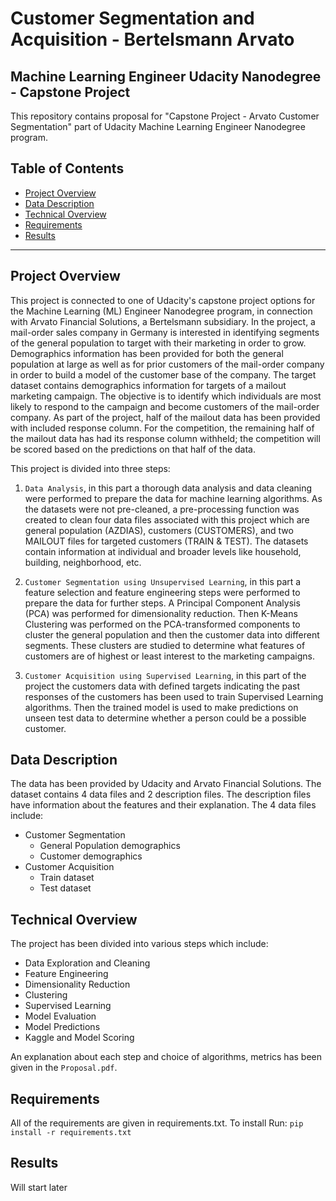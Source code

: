 # Customer Segmentation and Acquisition - Bertelsmann Arvato
## Machine Learning Engineer Udacity Nanodegree - Capstone Project

This repository contains proposal for "Capstone Project - Arvato Customer Segmentation" part of Udacity Machine Learning Engineer Nanodegree program.


## Table of Contents

- [Project Overview](#projectoverview)
- [Data Description](#datadescription)
- [Technical Overview](#technicaloverview)
- [Requirements](#requirements)
- [Results](#results)

***

<a id='projectoverview'></a>
## Project Overview

This project is connected to one of Udacity's capstone project options for the Machine Learning (ML) Engineer Nanodegree program, in connection with Arvato Financial Solutions, a Bertelsmann subsidiary.
In the project, a mail-order sales company in Germany is interested in identifying segments of the general population to target with their marketing in order to grow. Demographics information has been provided for both the general population at large as well as for prior customers of the mail-order company in order to build a model of the customer base of the company. The target dataset contains demographics information for targets of a mailout marketing campaign. The objective is to identify which individuals are most likely to respond to the campaign and become customers of the mail-order company.
As part of the project, half of the mailout data has been provided with included response column. For the competition, the remaining half of the mailout data has had its response column withheld; the competition will be scored based on the predictions on that half of the data. 

This project is divided into three steps:

1. `Data Analysis`, in this part a thorough data analysis and data cleaning were performed to prepare the data for machine learning algorithms. As the datasets were not pre-cleaned, a pre-processing function was created to clean four data files associated with this project which are general population (AZDIAS), customers (CUSTOMERS), and two MAILOUT files for targeted customers (TRAIN & TEST). The datasets contain information at individual and broader levels like household, building, neighborhood, etc.

2. `Customer Segmentation using Unsupervised Learning`, in this part a feature selection and feature engineering steps were performed to prepare the data for further steps. A Principal Component Analysis (PCA) was performed for dimensionality reduction. Then K-Means Clustering was performed on the PCA-transformed components to cluster the general population and then the customer data into different segments. These clusters are studied to determine what features of customers are of highest or least interest to the marketing campaigns.

3. `Customer Acquisition using Supervised Learning`, in this part of the project the customers data with defined targets indicating the past responses of the customers has been used to train Supervised Learning algorithms. Then the trained model is used to make predictions on unseen test data to determine whether a person could be a possible customer.

<a id='datadescription'></a>
## Data Description

The data has been provided by Udacity and Arvato Financial Solutions. The dataset contains 4 data files and 2 description files. The description files have information about the features and their explanation.
The 4 data files include:
* Customer Segmentation
  * General Population demographics
  * Customer demographics
* Customer Acquisition
  * Train dataset
  * Test dataset

<a id='technicaloverview'></a>
## Technical Overview

The project has been divided into various steps which include:
* Data Exploration and Cleaning
* Feature Engineering
* Dimensionality Reduction
* Clustering
* Supervised Learning
* Model Evaluation
* Model Predictions
* Kaggle and Model Scoring

An explanation about each step and choice of algorithms, metrics has been given in the `Proposal.pdf`.


<a id='requirements'></a>
## Requirements

All of the requirements are given in requirements.txt. To install Run: `pip install -r requirements.txt`


<a id='results'></a>
## Results

Will start later